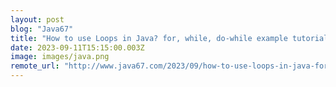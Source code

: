 ```yaml
---
layout: post
blog: "Java67"
title: "How to use Loops in Java? for, while, do-while example tutorial"
date: 2023-09-11T15:15:00.003Z
image: images/java.png
remote_url: "http://www.java67.com/2023/09/how-to-use-loops-in-java-for-while-do.html"
---
```

